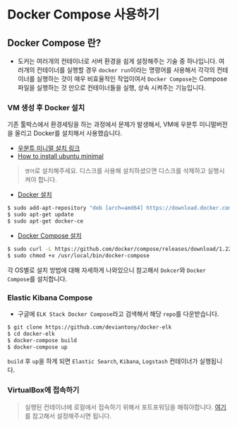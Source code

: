 # Docker Compose 사용하기

## Docker Compose 란?
- 도커는 여러개의 컨테이너로 서버 환경을 쉽게 설정해주는 기술 중 하나입니다. 여러개의 컨테이너를 실행할 경우 `docker run`이라는 명령어를 사용해서 각각의 컨테이너를 실행하는 것이 매우 비효율적인 작업이여서 `Docker Compose`는 Compose 파일을 실행하는 것 만으로 컨테이너들을 실행, 상속 시켜주는 기능입니다.

### VM 생성 후 Docker 설치

기존 툴박스에서 환경세팅을 하는 과정에서 문제가 발생해서, VM에 우분투 미니멀버전을 올리고 Docker를 설치해서 사용했습니다.

- [우분투 미니멀 설치 링크](https://help.ubuntu.com/community/Installation/MinimalCD)
- [How to install ubuntu minimal](https://www.techrepublic.com/article/how-to-install-ubuntu-minimal-server/)
> `영어`로 설치해주세요. 디스크를 사용해 설치하셨으면 디스크를 삭제하고 실행시켜야 합니다.

- [Docker 설치](https://docs.docker.com/install/linux/docker-ce/ubuntu/#install-docker-ce-1)
```bash
$ sudo add-apt-repository "deb [arch=amd64] https://download.docker.com/linux/ubuntu $(lsb_release -cs) stable"
$ sudo apt-get update
$ sudo apt-get docker-ce
```

- [Docker Compose 설치](https://docs.docker.com/compose/install/#install-compose)
```bash
$ sudo curl -L https://github.com/docker/compose/releases/download/1.22.0/docker-compose-$(uname -s)-$(uname -m) -o /usr/local/bin/docker-compose
$ sudo chmod +x /usr/local/bin/docker-compose
```
각 OS별로 설치 방법에 대해 자세하게 나와있으니 참고해서 `Dokcer`와 `Docker Compose`를 설치합니다.

### Elastic Kibana Compose

- 구글에 `ELK Stack Docker Compose`라고 검색해서 해당 `repo`를 다운받습니다.
```bash
$ git clone https://github.com/deviantony/docker-elk
$ cd docker-elk
$ docker-compose build
$ docker-compose up
```
`build` 후 `up`을 하게 되면 `Elastic Search`, `Kibana`, `Logstash` 컨테이너가 실행됩니다.

### VirtualBox에 접속하기
> 실행된 컨테이너에 로컬에서 접속하기 위해서 포트포워딩을 해줘야합니다. [여기](http://jacking.tistory.com/1126)를 참고해서 설정해주시면 됩니다.